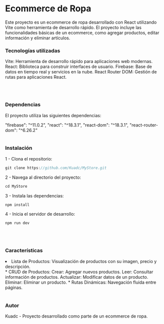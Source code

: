 <img src="">
<h1>Ecommerce de Ropa</h1>
<p></p>Este proyecto es un ecommerce de ropa desarrollado con React utilizando Vite como herramienta de desarrollo rápido. El proyecto incluye las funcionalidades básicas de un ecommerce, como agregar productos, editar información y eliminar artículos.</p>

<h3>Tecnologías utilizadas</h3>
Vite: Herramienta de desarrollo rápido para aplicaciones web modernas.
React: Biblioteca para construir interfaces de usuario.
Firebase: Base de datos en tiempo real y servicios en la nube.
React Router DOM: Gestión de rutas para aplicaciones React.

</br></br>
<h3>Dependencias</h3> 
El proyecto utiliza las siguientes dependencias:

"firebase": "^11.0.2",
"react": "^18.3.1",
"react-dom": "^18.3.1",
"react-router-dom": "^6.26.2"
</br></br>
<h3>Instalación</h3> 
1 - Clona el repositorio:

```javascript
git clone https://github.com/Kuadc/MyStore.git
```
2 - Navega al directorio del proyecto:
```javascript
cd MyStore
```

3 - Instala las dependencias:
```javascript
npm install
```

4 - Inicia el servidor de desarrollo:
```javascript
npm run dev
```
</br></br>
<H3>Características</H3> 
<li>Lista de Productos: Visualización de productos con su imagen, precio y descripción.</li> 
* CRUD de Productos:
  Crear: Agregar nuevos productos.
  Leer: Consultar información de productos.
  Actualizar: Modificar datos de un producto.
  Eliminar: Eliminar un producto.
* Rutas Dinámicas: Navegación fluida entre páginas.
</br></br>
<H3>Autor</H3> 
Kuadc - Proyecto desarrollado como parte de un ecommerce de ropa.


